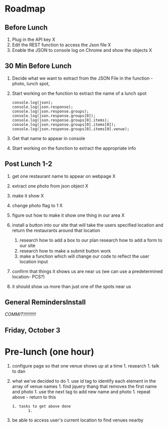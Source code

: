 # Roadmap

## Before Lunch

1. Plug in the API key X
1. Edit the REST function to access the Json file X
1. Enable the JSON to console log on Chrome and show the objects X

## 30 Min Before Lunch

1. Decide what we want to extract from the JSON File in the function - photo, lunch spot, 
1. Start working on the function to extract the name of a lunch spot

       console.log(json);
       console.log(json.response);
       console.log(json.response.groups);
       console.log(json.response.groups[0]);
       console.log(json.response.groups[0].items);
       console.log(json.response.groups[0].items[0]);
       console.log(json.response.groups[0].items[0].venue);


1. Get that name to appear in console
1. Start working on the function to extract the appropriate info


## Post Lunch 1-2

1. get one restaurant name to appear on webpage X
1. extract one photo from json object X
1. make it show X
1. change photo flag to 1 X
1. figure out how to make it show one thing in our area X
1. install a button into our site that will take the users specified location and return the restaurants around that location
	1. research how to add a box to our plan
	research how to add a form to our site
	1. research how to make a submit button work
	1. make a function which will change our code to reflect the user location input

1. confirm that things it shows us are near us (we can use a predetermined location- PCS?)
1. it should show us more than just one of the spots near us

## General RemindersInstall

_COMMIT!!!!!!!!!!_

## Friday, October 3

# Pre-lunch (one hour)

1. configure page so that one venue shows up at a time
       1. research
       1. talk to dan

1. what we've decided to do
       1. use id tag to identify each element in the array of venue names
       1. find jquery thang that removes the first name and photo
       1. use the next tag to add new name and photo
       1. repeat above - return to this 

       1. tasks to get above done
              1. 




1. be able to access user's current location to find venues nearby































